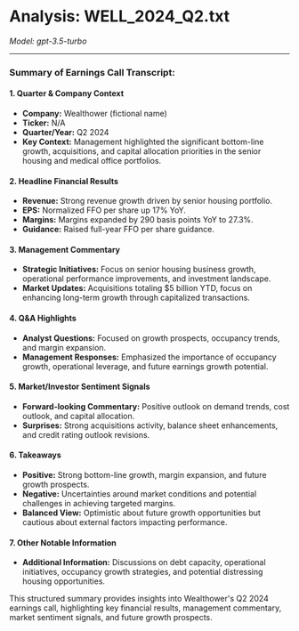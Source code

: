 # Analysis: WELL_2024_Q2.txt

*Model: gpt-3.5-turbo*

---

### Summary of Earnings Call Transcript: 

#### 1. **Quarter & Company Context**
- **Company:** Wealthower (fictional name)
- **Ticker:** N/A
- **Quarter/Year:** Q2 2024
- **Key Context:** Management highlighted the significant bottom-line growth, acquisitions, and capital allocation priorities in the senior housing and medical office portfolios.

#### 2. **Headline Financial Results**
- **Revenue:** Strong revenue growth driven by senior housing portfolio.
- **EPS:** Normalized FFO per share up 17% YoY.
- **Margins:** Margins expanded by 290 basis points YoY to 27.3%.
- **Guidance:** Raised full-year FFO per share guidance.

#### 3. **Management Commentary**
- **Strategic Initiatives:** Focus on senior housing business growth, operational performance improvements, and investment landscape.
- **Market Updates:** Acquisitions totaling $5 billion YTD, focus on enhancing long-term growth through capitalized transactions.

#### 4. **Q&A Highlights**
- **Analyst Questions:** Focused on growth prospects, occupancy trends, and margin expansion.
- **Management Responses:** Emphasized the importance of occupancy growth, operational leverage, and future earnings growth potential.

#### 5. **Market/Investor Sentiment Signals**
- **Forward-looking Commentary:** Positive outlook on demand trends, cost outlook, and capital allocation.
- **Surprises:** Strong acquisitions activity, balance sheet enhancements, and credit rating outlook revisions.

#### 6. **Takeaways**
- **Positive:** Strong bottom-line growth, margin expansion, and future growth prospects.
- **Negative:** Uncertainties around market conditions and potential challenges in achieving targeted margins.
- **Balanced View:** Optimistic about future growth opportunities but cautious about external factors impacting performance.

#### 7. **Other Notable Information**
- **Additional Information:** Discussions on debt capacity, operational initiatives, occupancy growth strategies, and potential distressing housing opportunities.

This structured summary provides insights into Wealthower's Q2 2024 earnings call, highlighting key financial results, management commentary, market sentiment signals, and future growth prospects.